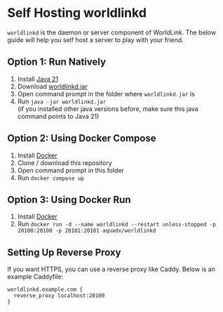 # Self Hosting worldlinkd

`worldlinkd` is the daemon or server component of WorldLink. The below guide will help you self host a server to play with your friend.

## Option 1: Run Natively

1. Install [Java 21](https://download.oracle.com/java/21/archive/jdk-21.0.5_windows-x64_bin.exe)
2. Download [worldlinkd.jar](https://github.com/MewoLab/worldlinkd/releases/latest/download/worldlinkd.jar)
3. Open command prompt in the folder where `worldlinkd.jar` is
4. Run `java -jar worldlinkd.jar`  
  (if you installed other java versions before, make sure this java command points to Java 21)

## Option 2: Using Docker Compose

1. Install [Docker](https://docs.docker.com/get-docker/)
2. Clone / download this repository
3. Open command prompt in this folder
4. Run `docker compose up`

## Option 3: Using Docker Run

1. Install [Docker](https://docs.docker.com/get-docker/)
2. Run `docker run -d --name worldlinkd --restart unless-stopped -p 20100:20100 -p 20101:20101 aquadx/worldlinkd`

## Setting Up Reverse Proxy

If you want HTTPS, you can use a reverse proxy like Caddy. Below is an example Caddyfile:

```caddy
worldlinkd.example.com {
  reverse_proxy localhost:20100
}
```
